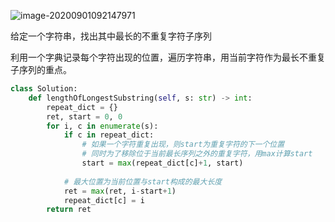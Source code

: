 ![image-20200901092147971](../../../.assert/image-20200901092147971.png)

给定一个字符串，找出其中最长的不重复字符子序列

利用一个字典记录每个字符出现的位置，遍历字符串，用当前字符作为最长不重复子序列的重点。

~~~python
class Solution:
    def lengthOfLongestSubstring(self, s: str) -> int:
        repeat_dict = {}
        ret, start = 0, 0
        for i, c in enumerate(s):
            if c in repeat_dict:
                # 如果一个字符重复出现，则start为重复字符的下一个位置
                # 同时为了移除位于当前最长序列之外的重复字符，用max计算start
                start = max(repeat_dict[c]+1, start)
            
            # 最大位置为当前位置与start构成的最大长度
            ret = max(ret, i-start+1)
            repeat_dict[c] = i
        return ret
~~~

